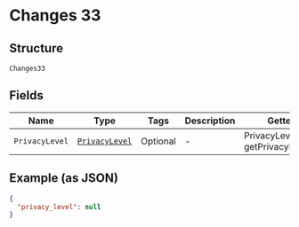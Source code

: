 
# Changes 33

## Structure

`Changes33`

## Fields

| Name | Type | Tags | Description | Getter | Setter |
|  --- | --- | --- | --- | --- | --- |
| `PrivacyLevel` | [`PrivacyLevel`](../../doc/models/privacy-level.md) | Optional | - | PrivacyLevel getPrivacyLevel() | setPrivacyLevel(PrivacyLevel privacyLevel) |

## Example (as JSON)

```json
{
  "privacy_level": null
}
```


